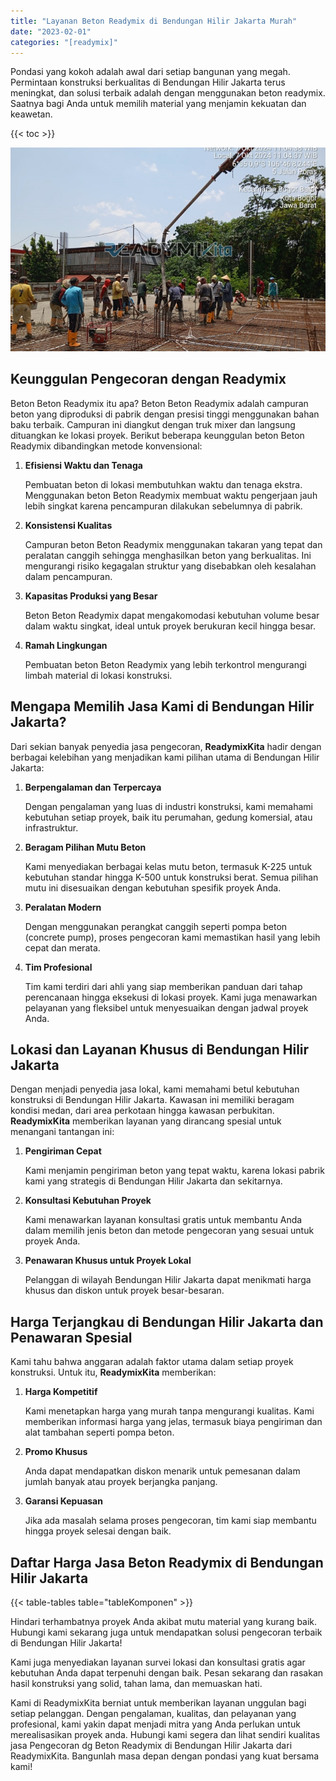 ```yaml
---
title: "Layanan Beton Readymix di Bendungan Hilir Jakarta Murah"
date: "2023-02-01"
categories: "[readymix]"
---
```


Pondasi yang kokoh adalah awal dari setiap bangunan yang megah. Permintaan konstruksi berkualitas di Bendungan Hilir Jakarta terus meningkat, dan solusi terbaik adalah dengan menggunakan beton readymix. Saatnya bagi Anda untuk memilih material yang menjamin kekuatan dan keawetan.

{{< toc >}}

![Layanan Beton Readymix di Bendungan Hilir Jakarta Murah](/images/readymix/cor-readymix-17.jpg)

## Keunggulan Pengecoran dengan Readymix

Beton Beton Readymix itu apa? Beton Beton Readymix adalah campuran beton yang diproduksi di pabrik dengan presisi tinggi menggunakan bahan baku terbaik. Campuran ini diangkut dengan truk mixer dan langsung dituangkan ke lokasi proyek. Berikut beberapa keunggulan beton Beton Readymix dibandingkan metode konvensional:

1. **Efisiensi Waktu dan Tenaga**

   Pembuatan beton di lokasi membutuhkan waktu dan tenaga ekstra. Menggunakan beton Beton Readymix membuat waktu pengerjaan jauh lebih singkat karena pencampuran dilakukan sebelumnya di pabrik.

2. **Konsistensi Kualitas**

   Campuran beton Beton Readymix menggunakan takaran yang tepat dan peralatan canggih sehingga menghasilkan beton yang berkualitas. Ini mengurangi risiko kegagalan struktur yang disebabkan oleh kesalahan dalam pencampuran.

3. **Kapasitas Produksi yang Besar**

   Beton Beton Readymix dapat mengakomodasi kebutuhan volume besar dalam waktu singkat, ideal untuk proyek berukuran kecil hingga besar.

4. **Ramah Lingkungan**

   Pembuatan beton Beton Readymix yang lebih terkontrol mengurangi limbah material di lokasi konstruksi.

## Mengapa Memilih Jasa Kami di Bendungan Hilir Jakarta?

Dari sekian banyak penyedia jasa pengecoran, **ReadymixKita** hadir dengan berbagai kelebihan yang menjadikan kami pilihan utama di Bendungan Hilir Jakarta:

1. **Berpengalaman dan Terpercaya**

   Dengan pengalaman yang luas di industri konstruksi, kami memahami kebutuhan setiap proyek, baik itu perumahan, gedung komersial, atau infrastruktur.

2. **Beragam Pilihan Mutu Beton**

   Kami menyediakan berbagai kelas mutu beton, termasuk K-225 untuk kebutuhan standar hingga K-500 untuk konstruksi berat. Semua pilihan mutu ini disesuaikan dengan kebutuhan spesifik proyek Anda.

3. **Peralatan Modern**

   Dengan menggunakan perangkat canggih seperti pompa beton (concrete pump), proses pengecoran kami memastikan hasil yang lebih cepat dan merata.

4. **Tim Profesional**

   Tim kami terdiri dari ahli yang siap memberikan panduan dari tahap perencanaan hingga eksekusi di lokasi proyek. Kami juga menawarkan pelayanan yang fleksibel untuk menyesuaikan dengan jadwal proyek Anda.

## Lokasi dan Layanan Khusus di Bendungan Hilir Jakarta

Dengan menjadi penyedia jasa lokal, kami memahami betul kebutuhan konstruksi di Bendungan Hilir Jakarta. Kawasan ini memiliki beragam kondisi medan, dari area perkotaan hingga kawasan perbukitan. **ReadymixKita** memberikan layanan yang dirancang spesial untuk menangani tantangan ini:

1. **Pengiriman Cepat**

   Kami menjamin pengiriman beton yang tepat waktu, karena lokasi pabrik kami yang strategis di Bendungan Hilir Jakarta dan sekitarnya.

2. **Konsultasi Kebutuhan Proyek**

   Kami menawarkan layanan konsultasi gratis untuk membantu Anda dalam memilih jenis beton dan metode pengecoran yang sesuai untuk proyek Anda.

3. **Penawaran Khusus untuk Proyek Lokal**

   Pelanggan di wilayah Bendungan Hilir Jakarta dapat menikmati harga khusus dan diskon untuk proyek besar-besaran.

## Harga Terjangkau di Bendungan Hilir Jakarta dan Penawaran Spesial

Kami tahu bahwa anggaran adalah faktor utama dalam setiap proyek konstruksi. Untuk itu, **ReadymixKita** memberikan:

1. **Harga Kompetitif**

   Kami menetapkan harga yang murah tanpa mengurangi kualitas. Kami memberikan informasi harga yang jelas, termasuk biaya pengiriman dan alat tambahan seperti pompa beton.

2. **Promo Khusus**

   Anda dapat mendapatkan diskon menarik untuk pemesanan dalam jumlah banyak atau proyek berjangka panjang.

3. **Garansi Kepuasan**

   Jika ada masalah selama proses pengecoran, tim kami siap membantu hingga proyek selesai dengan baik.

## Daftar Harga Jasa Beton Readymix di Bendungan Hilir Jakarta

{{< table-tables table="tableKomponen" >}}

Hindari terhambatnya proyek Anda akibat mutu material yang kurang baik. Hubungi kami sekarang juga untuk mendapatkan solusi pengecoran terbaik di Bendungan Hilir Jakarta!

Kami juga menyediakan layanan survei lokasi dan konsultasi gratis agar kebutuhan Anda dapat terpenuhi dengan baik. Pesan sekarang dan rasakan hasil konstruksi yang solid, tahan lama, dan memuaskan hati.

Kami di ReadymixKita berniat untuk memberikan layanan unggulan bagi setiap pelanggan. Dengan pengalaman, kualitas, dan pelayanan yang profesional, kami yakin dapat menjadi mitra yang Anda perlukan untuk merealisasikan proyek anda. Hubungi kami segera dan lihat sendiri kualitas jasa Pengecoran dg Beton Readymix di Bendungan Hilir Jakarta dari ReadymixKita. Bangunlah masa depan dengan pondasi yang kuat bersama kami!